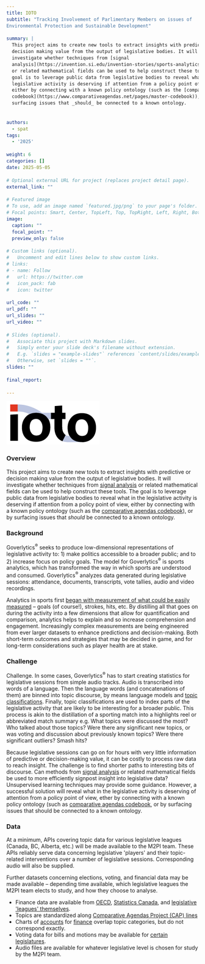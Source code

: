 ```yaml
---
title: IOTO
subtitle: "Tracking Involvement of Parlimentary Members on issues of
Environmental Protection and Sustainable Development"

summary: |
  This project aims to create new tools to extract insights with predictive or
  decision making value from the output of legislative bodies. It will
  investigate whether techniques from [signal
  analysis](https://invention.si.edu/invention-stories/sports-analytics-moneyball)
  or related mathematical fields can be used to help construct these tools. The
  goal is to leverage public data from legislative bodies to reveal what in the
  legislative activity is deserving if attention from a policy point of view,
  either by connecting with a known policy ontology (such as the [comparative agendas
  codebook](https://www.comparativeagendas.net/pages/master-codebook)), or by
  surfacing issues that _should_ be connected to a known ontology.


authors:
  - spat
tags:
  - '2025'

weight: 6
categories: []
date: 2025-05-05

# Optional external URL for project (replaces project detail page).
external_link: ""

# Featured image
# To use, add an image named `featured.jpg/png` to your page's folder.
# Focal points: Smart, Center, TopLeft, Top, TopRight, Left, Right, BottomLeft, Bottom, BottomRight.
image:
  caption: ""
  focal_point: ""
  preview_only: false

# Custom links (optional).
#   Uncomment and edit lines below to show custom links.
# links:
# - name: Follow
#   url: https://twitter.com
#   icon_pack: fab
#   icon: twitter

url_code: ""
url_pdf: ""
url_slides: ""
url_video: ""

# Slides (optional).
#   Associate this project with Markdown slides.
#   Simply enter your slide deck's filename without extension.
#   E.g. `slides = "example-slides"` references `content/slides/example-slides.md`.
#   Otherwise, set `slides = ""`.
slides: ""

final_report:

---
```

![](IOTOLogo.png)

### Overview
This project aims to create new tools to extract insights with predictive or
decision making value from the output of legislative bodies. It will
investigate whether techniques from [signal
analysis](https://invention.si.edu/invention-stories/sports-analytics-moneyball)
or related mathematical fields can be used to help construct these tools. The
goal is to leverage public data from legislative bodies to reveal what in the
legislative activity is deserving if attention from a policy point of view,
either by connecting with a known policy ontology (such as the [comparative agendas
codebook](https://www.comparativeagendas.net/pages/master-codebook)), or by
surfacing issues that _should_ be connected to a known ontology.


### Background

Goverlytics<sup>&reg;</sup> seeks to produce low-dimensional representations of
legislative activity to: 1) make politics accessible to a broader public; and to
2) increase focus on policy goals. The model for Goverlytics<sup>&reg;</sup> is
sports analytics, which has transformed the way in which sports are understood
and consumed.  Goverlytics<sup>&reg;</sup> analyzes data generated during
legislative sessions: attendance, documents, transcripts, vote tallies, audio
and video recordings.

Analytics in sports first [began with measurement of what could be easily
measured](https://invention.si.edu/invention-stories/sports-analytics-moneyball)
– goals (of course!), strokes, hits, etc. By distilling all that goes on during
the activity into a few dimensions that allow for quantification and comparison,
analytics helps to explain and so increase comprehension and engagement.
Increasingly complex measurements are being engineered from ever larger datasets
to enhance predictions and decision-making. Both short-term outcomes and
strategies that may be decided in game, and for long-term considerations such as
player health are at stake.

### Challenge
Challenge. In some cases, Goverlytics<sup>&reg;</sup> has to start creating statistics for
legislative sessions from simple audio tracks.  Audio is transcribed into words
of a language. Then the language words (and concatenations of them) are binned
into topic discourse, by means language models and [topic
classifications](https://www.comparativeagendas.net/datasets_codebooks).
Finally, topic classifications are used to index parts of the legislative
activity that are likely to be interesting for a broader public.  This process
is akin to the distillation of a sporting match into a highlights reel or
abbreviated match summary e.g. What topics were discussed the most? Who talked
about those topics? Were there any significant new topics, or was voting and
discussion about previously known topics? Were there significant outliers? Smash
hits?


Because legislative sessions can go on for hours with very little information of
predictive or decision-making value, it can be costly to process raw data to
reach insight. The challenge is to find shorter paths to interesting bits of
discourse. Can methods from [signal
analysis](https://www.mdpi.com/journal/mathematics/special_issues/Mathematical_Methods_Signal_Analysis)
or related mathematical fields be used to more efficiently signpost insight into
legislative data? Unsupervised learning techniques may provide some guidance.
However, a successful solution will reveal what in the legislative activity is
deserving of attention from a policy point of view, ether by connecting with a
known policy ontology (such as [comparative agendas
codebook](https://www.comparativeagendas.net/pages/master-codebook), or by
surfacing issues that should be connected to a known ontology.


### Data
At a minimum, APIs covering topic data for various legislative leagues (Canada,
BC, Alberta, etc.) will be made available to the M2PI team. These APIs reliably
serve data concerning legislative 'players' and their topic-related interventions
over a number of legislative sessions. Corresponding audio will also be supplied.

Further datasets concerning elections, voting, and financial data may be made
available – depending time available, which legislative leagues the M2PI team
elects to study, and how they choose to analyse.

* Finance data are available from
  [OECD](https://data.oecd.org/gga/general-government-spending.htm), [Statistics
  Canada](https://www150.statcan.gc.ca/n1/en/type/data), and [legislative
  'leagues'
  themselves](https://www2.gov.bc.ca/gov/content/data/statistics/economy/bc-economic-accounts-gdp).
* Topics are standardized along [Comparative Agendas Project (CAP)
  lines](https://www.comparativeagendas.net/pages/master-codebook)
* Charts of
  [accounts](https://www.tpsgc-pwgsc.gc.ca/recgen/pceaf-gwcoa/2324/tdm-toc-eng.html)
  for
      [finance](https://www.oecd-ilibrary.org/sites/df28fbde-en/index.html?itemId=/content/component/df28fbde-en#:~:text=Governments'%20expenditures%20by%20function%20reveal,and%20public%20order%20and%20safety)
      overlap topic categories, but do not correspond exactly.
* Voting data for bills and motions may be available for [certain
  legislatures](https://www.ourcommons.ca/members/en/votes).
* Audio files are available for whatever legislative level is chosen for study
  by the M2PI team.
